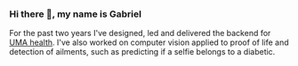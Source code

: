 ### Hi there 👋, my name is Gabriel

For the past two years I've designed, led and delivered the backend for [UMA health](https://umasalud.com/). I've also worked on computer vision applied to proof of life and detection of ailments, such as predicting if a selfie belongs to a diabetic.

<!--
**gocandra/gocandra** is a ✨ _special_ ✨ repository because its `README.md` (this file) appears on your GitHub profile.

Here are some ideas to get you started:

- 🔭 I’m currently working on ...
- 🌱 I’m currently learning ...
- 👯 I’m looking to collaborate on ...
- 🤔 I’m looking for help with ...
- 💬 Ask me about ...
- 📫 How to reach me: ...
- 😄 Pronouns: ...
- ⚡ Fun fact: ...
-->
